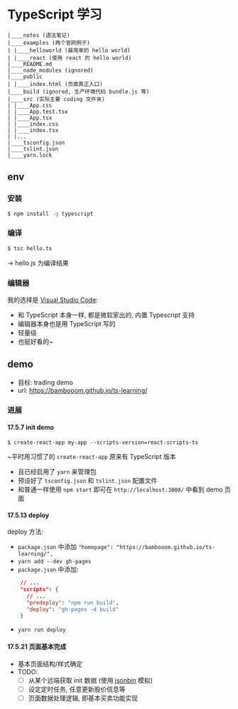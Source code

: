 # TypeScript 学习

```
|____notes (语法笔记)
|____examples (两个官网例子)
| |____helloworld (最简单的 hello world)
| |____react (使用 react 的 hello world)
|____README.md
|____node_modules (ignored)
|____public
| |____index.html (页面真正入口)
|____build (ignored, 生产环境代码 bundle.js 等)
|____src (实际主要 coding 文件夹)
| |____App.css
| |____App.test.tsx
| |____App.tsx
| |____index.css
| |____index.tsx
| |...
|____tsconfig.json
|____tslint.json
|____yarn.lock
```

## env
### 安装
```bash
$ npm install -g typescript
```
### 编译
```bash
$ tsc hello.ts
```
-> hello.js 为编译结果

### 编辑器
我的选择是 [Visual Studio Code](https://code.visualstudio.com/):
- 和 TypeScript 本身一样, 都是微软家出的, 内置 Typescript 支持
- 编辑器本身也是用 TypeScript 写的
- 轻量级
- 也挺好看的~

## demo
- 目标: trading demo
- url: https://bambooom.github.io/ts-learning/

### 进展
#### 17.5.7 init demo

```
$ create-react-app my-app --scripts-version=react-scripts-ts
```

~平时用习惯了的 `create-react-app` 原来有 TypeScript 版本
- 且已经启用了 `yarn` 来管理包
- 预设好了 `tsconfig.json` 和 `tslint.json` 配置文件
- 和普通一样使用 `npm start` 即可在 `http://localhost:3000/` 中看到 demo 页面

#### 17.5.13 deploy

deploy 方法:
- `package.json` 中添加 `"homepage": "https://bambooom.github.io/ts-learning/",`
- `yarn add --dev gh-pages`
- `package.json` 中添加:
```json
    // ...
    "scripts": {
      // ...
      "predeploy": "npm run build",
      "deploy": "gh-pages -d build"
    }
```
- `yarn run deploy`

#### 17.5.21 页面基本完成
- 基本页面结构/样式确定
- TODO:
  - [ ] 从某个远端获取 init 数据 (使用 [jsonbin](https://jsonbin.org/) 模拟)
  - [ ] 设定定时任务, 任意更新股价信息等
  - [ ] 页面数据处理逻辑, 即基本买卖功能实现